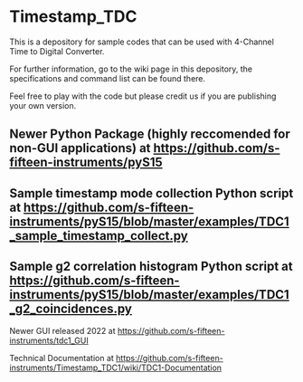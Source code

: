 # Timestamp_TDC
This is a depository for sample codes that can be used with 4-Channel Time to Digital Converter.

For further information, go to the wiki page in this depository, the specifications and command list can be found there.

Feel free to play with the code but please credit us if you are publishing your own version.
## Newer Python Package (highly reccomended for non-GUI applications) at https://github.com/s-fifteen-instruments/pyS15

## Sample timestamp mode collection Python script at https://github.com/s-fifteen-instruments/pyS15/blob/master/examples/TDC1_sample_timestamp_collect.py
## Sample g2 correlation histogram Python script at https://github.com/s-fifteen-instruments/pyS15/blob/master/examples/TDC1_g2_coincidences.py
Newer GUI released 2022 at https://github.com/s-fifteen-instruments/tdc1_GUI

Technical Documentation at https://github.com/s-fifteen-instruments/Timestamp_TDC1/wiki/TDC1-Documentation

